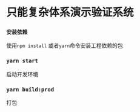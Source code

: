 # 只能复杂体系演示验证系统

### `安装依赖`
使用`npm install` 或者`yarn`命令安装工程依赖的包

### `yarn start`
启动开发环境
### `yarn build:prod`
打包
